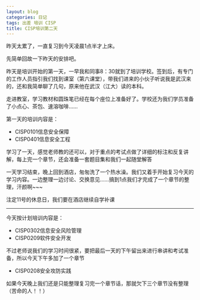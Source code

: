 ```yaml
---
layout: blog
categories: 日记
tags: 出差 培训 CISP
title: CISP培训第二天
---
```


昨天太累了，一直复习到今天凌晨1点半才上床。

先简单回故一下昨天的安排吧。

昨天是培训开始的第一天，一早我和同事8：30就到了培训学校。签到后，有专门的工作人员指引我们找到课室（第六课堂），带我们进来的小伙子听说我是武汉来的，还和我简单聊了几句，原来他在武汉（江大）读的本科。

走进教室，学习教材和圆珠笔已经在每个座位上准备好了。学校还为我们学员准备了小点心、茶包、速溶咖啡……

第一天的培训内容是：
* CISP0101信息安全保障
* CISP0401信息安全工程

学习了一天，感觉老师教的还可以，对于重点的考试点做了详细的标注和反复讲解，每上完一个章节，还会准备一套题目集和我们一起随堂解答

一天学习结束，晚上回到酒店，匆匆洗了一个热水澡。我们又着手开始复习今天的学习内容。一边整理一边讨论、交换意见……搞到1点我们才完成了一个章节的整理，汗颜啊~~~

注定11号的休息日，我们要在酒店继续自学补课

---

今天按计划培训内容是：
* CISP0302信息安全风险管理
* CISP0209软件安全开发

不过老师说我们的学习时间很紧，要把最后一天的下午留出来进行串讲和考试准备，所以今天下午多加了一个章节
* CISP0208安全攻防实践

如果今天晚上我们还是只能整理复习完一个章节话，那就欠下三个章节没有整理（苦命的人！！）